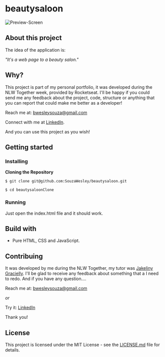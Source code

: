 # beautysaloon
![Preview-Screen](./assets/dronesCover.png)

## About this project

The idea of the application is:

_"It's a web page to a beauty salon."_

## Why?

This project is part of my personal portfolio, it was developed during the NLW Together week, provided by Rocketseat. I'll be happy if you could send me any feedback about the project, code, structure or anything that you can report that could make me better as a developer!

Reach me at: bwesleysouza@gmail.com

Connect with me at [LinkedIn](https://www.linkedin.com/in/bwesleysouza).

And you can use this project as you wish!

## Getting started

### Installing

**Cloning the Repository**

```
$ git clone git@github.com:SouzaWesley/beautysaloon.git

$ cd beautysaloonClone
```

### Running

Just open the index.html file and it should work.

## Build with

- Pure HTML, CSS and JavaScript.

## Contribuing

It was developed by me during the NLW Together, my tutor was [Jakeliny Gracielly](https://github.com/maykbrito). I'll be glad to receive any feedback about something that a I need to redo. And if you have any question....

Reach me at: bwesleysouza@gmail.com

_or_

Try it: [LinkedIn](https://www.linkedin.com/in/bsouzawesley)

Thank you!

## License

This project is licensed under the MIT License - see the [LICENSE.md](./LICENSE.md) file for details.
